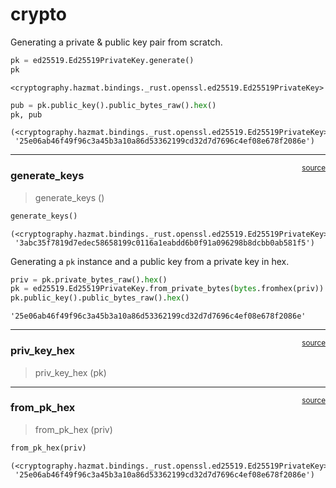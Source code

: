 # crypto


<!-- WARNING: THIS FILE WAS AUTOGENERATED! DO NOT EDIT! -->

Generating a private & public key pair from scratch.

``` python
pk = ed25519.Ed25519PrivateKey.generate()
pk
```

    <cryptography.hazmat.bindings._rust.openssl.ed25519.Ed25519PrivateKey>

``` python
pub = pk.public_key().public_bytes_raw().hex()
pk, pub
```

    (<cryptography.hazmat.bindings._rust.openssl.ed25519.Ed25519PrivateKey>,
     '25e06ab46f49f96c3a45b3a10a86d53362199cd32d7d7696c4ef08e678f2086e')

------------------------------------------------------------------------

<a
href="https://github.com/fewsats/sherlock-python/blob/main/sherlock/crypto.py#L13"
target="_blank" style="float:right; font-size:smaller">source</a>

### generate_keys

>  generate_keys ()

``` python
generate_keys()
```

    (<cryptography.hazmat.bindings._rust.openssl.ed25519.Ed25519PrivateKey>,
     '3abc35f7819d7edec58658199c0116a1eabdd6b0f91a096298b8dcbb0ab581f5')

Generating a `pk` instance and a public key from a private key in hex.

``` python
priv = pk.private_bytes_raw().hex()
pk = ed25519.Ed25519PrivateKey.from_private_bytes(bytes.fromhex(priv))
pk.public_key().public_bytes_raw().hex()
```

    '25e06ab46f49f96c3a45b3a10a86d53362199cd32d7d7696c4ef08e678f2086e'

------------------------------------------------------------------------

<a
href="https://github.com/fewsats/sherlock-python/blob/main/sherlock/crypto.py#L24"
target="_blank" style="float:right; font-size:smaller">source</a>

### priv_key_hex

>  priv_key_hex (pk)

------------------------------------------------------------------------

<a
href="https://github.com/fewsats/sherlock-python/blob/main/sherlock/crypto.py#L20"
target="_blank" style="float:right; font-size:smaller">source</a>

### from_pk_hex

>  from_pk_hex (priv)

``` python
from_pk_hex(priv)
```

    (<cryptography.hazmat.bindings._rust.openssl.ed25519.Ed25519PrivateKey>,
     '25e06ab46f49f96c3a45b3a10a86d53362199cd32d7d7696c4ef08e678f2086e')
